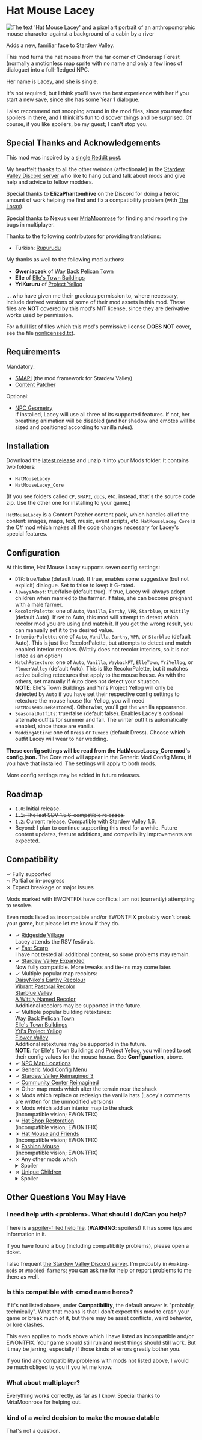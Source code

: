# Hat Mouse Lacey

![The text 'Hat Mouse Lacey' and a pixel art portrait of an anthropomorphic
mouse character against a background of a cabin by a river](images/hero.jpg)

Adds a new, familiar face to Stardew Valley.

This mod turns the hat mouse from the far corner of Cindersap Forest (normally
a motionless map sprite with no name and only a few lines of dialogue) into a
full-fledged NPC.

Her name is Lacey, and she is single.

It's not required, but I think you'll have the best experience with her if you
start a new save, since she has some Year 1 dialogue.

I also recommend not snooping around in the mod files, since you may find
spoilers in there, and I think it's fun to discover things and be surprised.
Of course, if you like spoilers, be my guest; I can't stop you.

## Special Thanks and Acknowledgements
This mod was inspired by a [single Reddit post](https://old.reddit.com/r/StardewValley/comments/12crela/thought_i_knew_stardew_well_but_evidently_not_who/jf2sjk0/).

My heartfelt thanks to all the other weirdos (affectionate) in the
[Stardew Valley Discord server](https://discord.gg/stardewvalley) who like to
hang out and talk about mods and give help and advice to fellow modders.

Special thanks to **ElizaPhantomhive** on the Discord for doing a heroic
amount of work helping me find and fix a compatibility problem (with
[The Lorax](https://www.nexusmods.com/stardewvalley/mods/15012)).

Special thanks to Nexus user
[MriaMoonrose](https://www.nexusmods.com/stardewvalley/users/133194498)
for finding and reporting the bugs in multiplayer.

Thanks to the following contributors for providing translations:

* Turkish: [Rupurudu](https://github.com/Rupurudu)

My thanks as well to the following mod authors:

* **Gweniaczek** of [Way Back Pelican Town](https://www.nexusmods.com/stardewvalley/mods/7332)
* **Elle** of [Elle's Town Buildings](https://www.nexusmods.com/stardewvalley/mods/14524)
* **YriKururu** of [Project Yellog](https://www.nexusmods.com/stardewvalley/mods/14765)

... who have given me their gracious permission to, where necessary, include
derived versions of some of their mod assets in this mod. These files are
**NOT** covered by this mod's MIT license, since they are derivative works
used by permission.

For a full list of files which this mod's permissive license **DOES NOT** 
cover, see the file [nonlicensed.txt](nonlicensed.txt).

## Requirements
Mandatory:

* [SMAPI](https://smapi.io) (the mod framework for Stardew Valley)
* [Content Patcher](https://github.com/Pathoschild/StardewMods/tree/develop/ContentPatcher)

Optional:

* [NPC Geometry](https://github.com/ichortower/NPCGeometry) \
    If installed, Lacey will use all three of its supported features. If not,
    her breathing animation will be disabled (and her shadow and emotes will
    be sized and positioned according to vanilla rules).

## Installation
Download the [latest release](https://github.com/ichortower/HatMouseLacey/releases/latest)
and unzip it into your Mods folder. It contains two folders:

* `HatMouseLacey`
* `HatMouseLacey_Core`

(If you see folders called `CP`, `SMAPI`, `docs`, etc. instead, that's the
source code zip. Use the other one for installing to your game.)

`HatMouseLacey` is a Content Patcher content pack, which handles all of the
content: images, maps, text, music, event scripts, etc. `HatMouseLacey_Core`
is the C# mod which makes all the code changes necessary for Lacey's special
features.

## Configuration
At this time, Hat Mouse Lacey supports seven config settings:

* `DTF`: true/false (default true). If true, enables some suggestive (but not
  explicit) dialogue. Set to false to keep it G-rated.
* `AlwaysAdopt`: true/false (default true). If true, Lacey will always adopt
  children when married to the farmer. If false, she can become pregnant with a
  male farmer.
* `RecolorPalette`: one of `Auto`, `Vanilla`, `Earthy`, `VPR`, `Starblue`, or
  `Wittily` (default Auto). If set to Auto, this mod will attempt to detect
  which recolor mod you are using and match it. If you get the wrong result, you
  can manually set it to the desired value.
* `InteriorPalette`: one of `Auto`, `Vanilla`, `Earthy`, `VPR`, or `Starblue`
  (default Auto). This is just like RecolorPalette, but attempts to detect and
  match enabled interior recolors. (Wittily does not recolor interiors, so it is
  not listed as an option)
* `MatchRetexture`: one of `Auto`, `Vanilla`, `WaybackPT`, `ElleTown`,
  `YriYellog`, or `FlowerValley` (default Auto). This is like RecolorPalette,
  but it matches active building retextures that apply to the mouse house. As
  with the others, set manually if Auto does not detect your situation.\
  **NOTE**: Elle's Town Buildings and Yri's Project Yellog will only be detected
  by `Auto` if you have set their respective config settings to retexture the
  mouse house (for Yellog, you will need `HatMouseHouseRestored`). Otherwise,
  you'll get the vanilla appearance.
* `SeasonalOutfits`: true/false (default false). Enables Lacey's optional
  alternate outfits for summer and fall. The winter outfit is automatically
  enabled, since those are vanilla.
* `WeddingAttire`: one of `Dress` or `Tuxedo` (default Dress). Choose which
  outfit Lacey will wear to her wedding.

**These config settings will be read from the HatMouseLacey_Core mod's
config.json.** The Core mod will appear in the Generic Mod Config Menu, if you
have that installed. The settings will apply to both mods.

More config settings may be added in future releases.

## Roadmap
* ~~`1.0`: Initial release.~~
* ~~`1.1`: The last SDV 1.5.6-compatible releases.~~
* `1.2`: Current release. Compatible with Stardew Valley 1.6.
* Beyond: I plan to continue supporting this mod for a while. Future content
  updates, feature additions, and compatibility improvements are expected.

## Compatibility
&check; Fully supported\
&rarrc; Partial or in-progress\
&cross; Expect breakage or major issues

Mods marked with EWONTFIX have conflicts I am not (currently) attempting to
resolve.

Even mods listed as incompatible and/or EWONTFIX probably won't break your
game, but please let me know if they do.

* &check; [Ridgeside Village](https://www.nexusmods.com/stardewvalley/mods/7286)\
    Lacey attends the RSV festivals.
* &check; [East Scarp](https://www.nexusmods.com/stardewvalley/mods/5787)\
    I have not tested all additional content, so some problems may remain.
* &check; [Stardew Valley Expanded](https://www.nexusmods.com/stardewvalley/mods/3753)\
    Now fully compatible. More tweaks and tie-ins may come later.
* &check; Multiple popular map recolors:\
    [DaisyNiko's Earthy Recolour](https://www.nexusmods.com/stardewvalley/mods/5255)\
    [Vibrant Pastoral Recolor](https://www.nexusmods.com/stardewvalley/mods/6367)\
    [Starblue Valley](https://www.nexusmods.com/stardewvalley/mods/1869)\
    [A Wittily Named Recolor](https://www.nexusmods.com/stardewvalley/mods/2995)\
    Additional recolors may be supported in the future.
* &check; Multiple popular building retextures:\
    [Way Back Pelican Town](https://www.nexusmods.com/stardewvalley/mods/7332)\
    [Elle's Town Buildings](https://www.nexusmods.com/stardewvalley/mods/14524)\
    [Yri's Project Yellog](https://www.nexusmods.com/stardewvalley/mods/14765)\
    [Flower Valley](https://kayainsdv.postype.com/post/10220280)\
    Additional retextures may be supported in the future.\
    **NOTE**: for Elle's Town Buildings and Project Yellog, you will need to
    set their config values for the mouse house. See **Configuration**, above.
* &check; [NPC Map Locations](https://www.nexusmods.com/stardewvalley/mods/239)
* &check; [Generic Mod Config Menu](https://www.nexusmods.com/stardewvalley/mods/5098)
* &check; [Stardew Valley Reimagined 3](https://www.nexusmods.com/stardewvalley/mods/13497)
* &check; [Community Center Reimagined](https://www.nexusmods.com/stardewvalley/mods/6966)
* &cross; Other map mods which alter the terrain near the shack
* &cross; Mods which replace or redesign the vanilla hats
    (Lacey's comments are written for the unmodified versions)
* &cross; Mods which add an interior map to the shack\
    (incompatible vision; EWONTFIX)
* &cross; [Hat Shop Restoration](https://www.nexusmods.com/stardewvalley/mods/17291)\
    (incompatible vision; EWONTFIX)
* &cross; [Hat Mouse and Friends](https://www.nexusmods.com/stardewvalley/mods/17364)\
    (incompatible vision; EWONTFIX)
* &cross; [Fashion Mouse](https://www.nexusmods.com/stardewvalley/mods/17502)\
    (incompatible vision; EWONTFIX)
* &cross; Any other mods which <details><summary>Spoiler</summary>add other mouse characters (lore conflict; EWONTFIX)</details>
* &cross; [Unique Children](https://nexusmods.com/stardewvalley/mods/6278)<details><summary>Spoiler</summary>\
    This mod reimplements child sprites entirely, overriding my patch to provide custom sprites. EWONTFIX, manual compatibility only; see that mod's instructions.</details>

## Other Questions You May Have

### I need help with \<problem\>. What should I do/Can you help?
There is a [spoiler-filled help file](help-spoilers.md). (**WARNING**: spoilers!)
It has some tips and information in it.

If you have found a bug (including compatibility problems), please open a ticket.

I also frequent
[the Stardew Valley Discord server](https://discord.gg/stardewvalley). I'm
probably in `#making-mods` or `#modded-farmers`; you can ask me for help or
report problems to me there as well.

### Is this compatible with \<mod name here\>?
If it's not listed above, under **Compatibility**, the default answer is
"probably, technically". What that means is that I don't expect this mod to
crash your game or break much of it, but there may be asset conflicts, weird
behavior, or lore clashes.

This even applies to mods above which I have listed as incompatible and/or
EWONTFIX. Your game should still run and most things should still work. But it
may be jarring, especially if those kinds of errors greatly bother you.

If you find any compatibility problems with mods not listed above, I would be
much obliged to you if you let me know.

### What about multiplayer?
Everything works correctly, as far as I know. Special thanks to MriaMoonrose
for helping out.

### kind of a weird decision to make the mouse datable
That's not a question.
